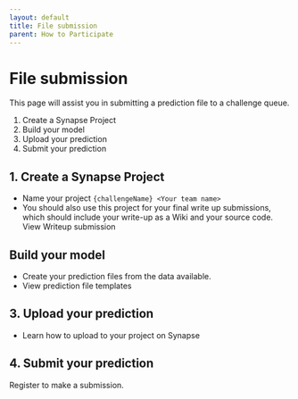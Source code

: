```yaml
---
layout: default
title: File submission
parent: How to Participate
---
```


# File submission

This page will assist you in submitting a prediction file to a challenge queue.

1. Create a Synapse Project
2. Build your model
3. Upload your prediction
4. Submit your prediction

## 1. Create a Synapse Project

* Name your project ``` {challengeName} <Your team name> ```
* You should also use this project for your final write up submissions, which should include your write-up as a Wiki and your source code. View Writeup submission

## Build your model

* Create your prediction files from the data available.
* View prediction file templates

## 3. Upload your prediction

* Learn how to upload to your project on Synapse

## 4. Submit your prediction

Register to make a submission.
